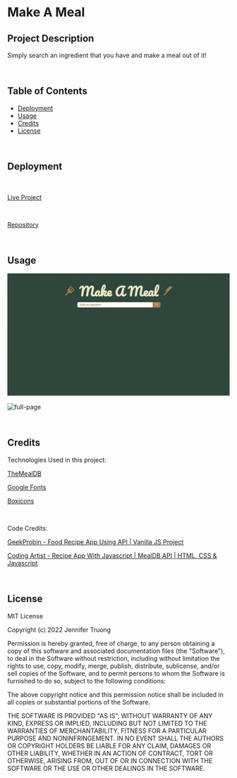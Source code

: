 # Make A Meal

## Project Description
Simply search an ingredient that you have and make a meal out of it!

<br/>

## Table of Contents

- [Deployment](#installation)
- [Usage](#Usage)
- [Credits](#Credits)
- [License](#license)

<br/>


## Deployment

<br/>

[Live Project](https://jentruong09.github.io/makeAMeal/)

<br/>

[Repository](https://github.com/jentruong09/makeAMeal)

<br/>

## Usage

![dashboard](/assets/image/make-a-meal-home.png)

![full-page](assets/image/eggs-search.jpg)

<br/>


## Credits

Technologies Used in this project:

[TheMealDB](https://www.themealdb.com)

[Google Fonts](https://fonts.google.com/)

[Boxicons](https://boxicons.com)

<br/>

Code Credits:

[GeekProbin - Food Recipe App Using API | Vanilla JS Project](https://www.youtube.com/watch?v=opikz5x_1ak)


[Coding Artist - Recipe App With Javascript | MealDB API | HTML, CSS & Javascript](https://www.youtube.com/watch?v=kz-LO-g1Zyk)

<br/>

## License

MIT License

Copyright (c) 2022 Jennifer Truong

Permission is hereby granted, free of charge, to any person obtaining a copy
of this software and associated documentation files (the "Software"), to deal
in the Software without restriction, including without limitation the rights
to use, copy, modify, merge, publish, distribute, sublicense, and/or sell
copies of the Software, and to permit persons to whom the Software is
furnished to do so, subject to the following conditions:

The above copyright notice and this permission notice shall be included in all
copies or substantial portions of the Software.

THE SOFTWARE IS PROVIDED "AS IS", WITHOUT WARRANTY OF ANY KIND, EXPRESS OR
IMPLIED, INCLUDING BUT NOT LIMITED TO THE WARRANTIES OF MERCHANTABILITY,
FITNESS FOR A PARTICULAR PURPOSE AND NONINFRINGEMENT. IN NO EVENT SHALL THE
AUTHORS OR COPYRIGHT HOLDERS BE LIABLE FOR ANY CLAIM, DAMAGES OR OTHER
LIABILITY, WHETHER IN AN ACTION OF CONTRACT, TORT OR OTHERWISE, ARISING FROM,
OUT OF OR IN CONNECTION WITH THE SOFTWARE OR THE USE OR OTHER DEALINGS IN THE
SOFTWARE.
